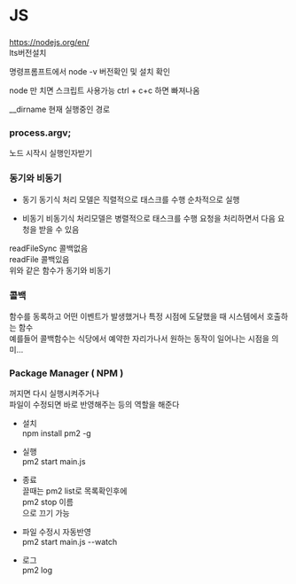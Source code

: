 # JS

### 
https://nodejs.org/en/  
lts버전설치  

명령프롬프트에서
node -v 
버전확인 및 설치 확인

node 만 치면 스크립트 사용가능
ctrl + c+c 하면 빠져나옴

__dirname  현재 실행중인 경로



### process.argv;
노드 시작시 실행인자받기  



### 동기와 비동기
* 동기
동기식 처리 모델은 직렬적으로 태스크를 수행
순차적으로 실행  

* 비동기
비동기식 처리모델은 병렬적으로 태스크를 수행
요청을 처리하면서 다음 요청을 받을 수 있음  

readFileSync 콜백없음  
readFile 콜백있음  
위와 같은 함수가 동기와 비동기  

### 콜백
함수를 동록하고 어떤 이벤트가 발생했거나 특정 시점에 도달했을 때 시스템에서 호출하는 함수  
예를들어 콜백함수는 식당에서 예약한 자리가나서 원하는 동작이 일어나는 시점을 의미...   

### Package Manager ( NPM )
꺼지면 다시 실행시켜주거나  
파일이 수정되면 바로 반영해주는 등의 역할을 해준다  

* 설치  
npm install pm2 -g  
* 실행  
pm2 start main.js  
* 종료  
끌때는 pm2 list로 목록확인후에  
pm2 stop 이름  
으로 끄기 가능  
  
* 파일 수정시 자동반영   
pm2 start main.js --watch  

* 로그  
pm2 log  

